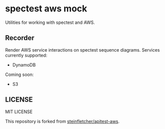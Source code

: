 # spectest aws mock
Utilities for working with spectest and AWS.

## Recorder

Render AWS service interactions on spectest sequence diagrams. Services currently supported:

- DynamoDB

Coming soon:

- S3

## LICENSE
MIT LICENSE

This repository is forked from [steinfletcher/apitest-aws](https://github.com/steinfletcher/apitest-aws).